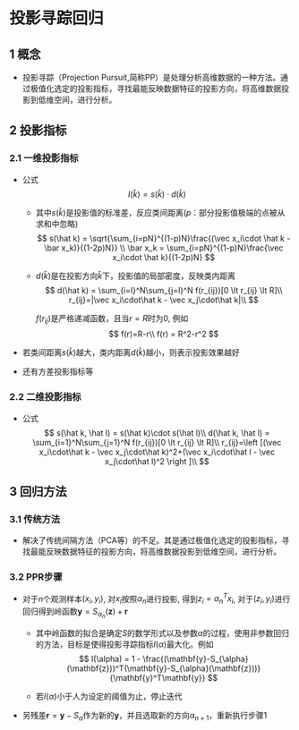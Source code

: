 # 投影寻踪回归

## 1 概念

- 投影寻踪（Projection Pursuit,简称PP）是处理分析高维数据的一种方法。通过极值化选定的投影指标，寻找最能反映数据特征的投影方向，将高维数据投影到低维空间，进行分析。

## 2 投影指标

### 2.1 一维投影指标

* 公式
  $$
  I(\hat k) = s(\hat k)\cdot d(\hat k)
  $$
  * 其中$s(\hat k)$是投影值的标准差，反应类间距离($p$：部分投影值极端的点被从求和中忽略)
    $$
    s(\hat k) = \sqrt{\sum_{i=pN}^{(1-p)N}\frac{(\vec x_i\cdot \hat k - \bar x_k)}{(1-2p)N}} \\
    \bar x_k = \sum_{i=pN}^{(1-p)N}\frac{\vec x_i\cdot \hat k}{(1-2p)N}
    $$

  * $d(\hat k)$是在投影方向$\hat{k}​$下，投影值的局部密度，反映类内距离
    $$
    d(\hat k) = \sum_{i=l}^N\sum_{j=l}^N f(r_{ij})[0 \lt r_{ij} \lt R]\\
    r_{ij}=|\vec x_i\cdot\hat k - \vec x_j\cdot\hat k|\\
    $$

    $f(r_{ij})$是严格递减函数，且当$r=R$时为$0$, 例如
    $$
    f(r)=R-r\\
    f(r) = R^2-r^2
    $$
    

  

* 若类间距离$s(\hat k)$越大，类内距离$d(\hat k)$越小，则表示投影效果越好
* 还有方差投影指标等

### 2.2 二维投影指标

* 公式
  $$
  s(\hat k, \hat l) = s(\hat k)\cdot s(\hat l)\\
  d(\hat k, \hat l) = \sum_{i=1}^N\sum_{j=1}^N f(r_{ij})[0 \lt r_{ij} \lt R]\\
  r_{ij}=\left [(\vec x_i\cdot\hat k - \vec x_j\cdot\hat k)^2+(\vec x_i\cdot\hat l - \vec x_j\cdot\hat l)^2 \right ]\\
  $$
  

## 3 回归方法

### 3.1 传统方法

* 解决了传统间隔方法（PCA等）的不足。其是通过极值化选定的投影指标，寻找最能反映数据特征的投影方向，将高维数据投影到低维空间，进行分析。

### 3.2 PPR步骤

* 对于$n$个观测样本$(x_i,y_i)$, 对$x_i$按照$\alpha_n$进行投影, 得到$z_i = \alpha_n^Tx_i$, 对于$(z_i, y_i)$进行回归得到岭函数$\mathbf{y} = S_{\alpha_n}(\mathbf{z})+\mathbf{r}$

  * 其中岭函数的拟合是确定$S​$的数学形式以及参数$\alpha​$的过程，使用非参数回归的方法，目标是使得投影寻踪指标$I(\alpha)​$最大化。例如
    $$
    I(\alpha) = 1 - \frac{(\mathbf{y}-S_{\alpha}(\mathbf{z}))^T(\mathbf{y}-S_{\alpha}(\mathbf{z}))}{\mathbf{y}^T\mathbf{y}}
    $$

  * 若$I(\alpha)$小于人为设定的阈值为止，停止迭代

* 另残差$\mathbf{r}=\mathbf{y}-S_{\alpha}$作为新的$\mathbf{y}$，并且选取新的方向$\alpha_{n+1}$，重新执行步骤1

  

